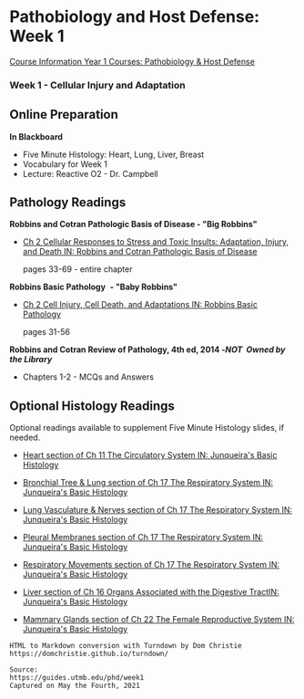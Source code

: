 # Pathobiology and Host Defense: Week 1

[Course Information Year 1 Courses: Pathobiology & Host Defense](/usmle/phd/course-information/)

### Week 1 - Cellular Injury and Adaptation

## Online Preparation

**In Blackboard**  

*   Five Minute Histology: Heart, Lung, Liver, Breast
*   Vocabulary for Week 1
*   Lecture: Reactive O2 - Dr. Campbell

## Pathology Readings

**Robbins and Cotran Pathologic Basis of Disease - "Big Robbins"**

*   [Ch 2 Cellular Responses to Stress and Toxic Insults: Adaptation, Injury, and Death IN: Robbins and Cotran Pathologic Basis of Disease](http://libux.utmb.edu/login?url=https://www.clinicalkey.com/#!/content/book/3-s2.0-B9780323531139000029)
    
    pages 33-69 - entire chapter
    

**Robbins Basic Pathology**  **- "Baby Robbins"**

*   [Ch 2 Cell Injury, Cell Death, and Adaptations IN: Robbins Basic Pathology](http://libux.utmb.edu/login?url=https://www.clinicalkey.com/#!/content/book/3-s2.0-B9780323353175000028)
    
    pages 31-56
    

**Robbins and Cotran Review of Pathology, 4th ed, 2014 -_NOT_  _Owned by the Library_**

*   Chapters 1-2 - MCQs and Answers

## Optional Histology Readings

Optional readings available to supplement Five Minute Histology slides, if needed.

*   [Heart section of Ch 11 The Circulatory System IN: Junqueira's Basic Histology](http://libux.utmb.edu/login?url=https://accessmedicine.mhmedical.com/content.aspx?bookid=2430&sectionid=190280714#1160661981)
    
*   [Bronchial Tree & Lung section of Ch 17 The Respiratory System IN: Junqueira's Basic Histology](http://libux.utmb.edu/login?url=https://accessmedicine.mhmedical.com/content.aspx?bookid=2430&sectionid=190284615#1160662826)
    
*   [Lung Vasculature & Nerves section of Ch 17 The Respiratory System IN: Junqueira's Basic Histology](http://libux.utmb.edu/login?url=https://accessmedicine.mhmedical.com/content.aspx?bookid=2430&sectionid=190284615#1160662827)
    
*   [Pleural Membranes section of Ch 17 The Respiratory System IN: Junqueira's Basic Histology](http://libux.utmb.edu/login?url=https://accessmedicine.mhmedical.com/content.aspx?bookid=2430&sectionid=190284615#1160662828)
    
*   [Respiratory Movements section of Ch 17 The Respiratory System IN: Junqueira's Basic Histology](http://libux.utmb.edu/login?url=https://accessmedicine.mhmedical.com/content.aspx?bookid=2430&sectionid=190284615#1160662829)
    
*   [Liver section of Ch 16 Organs Associated with the Digestive TractIN: Junqueira's Basic Histology](http://libux.utmb.edu/login?url=https://accessmedicine.mhmedical.com/content.aspx?bookid=2430&sectionid=190284100#1160662701)
    
*   [Mammary Glands section of Ch 22 The Female Reproductive System IN: Junqueira's Basic Histology](http://libux.utmb.edu/login?url=https://accessmedicine.mhmedical.com/content.aspx?bookid=2430&sectionid=190287163#1160663558)

```
HTML to Markdown conversion with Turndown by Dom Christie
https://domchristie.github.io/turndown/

Source:
https://guides.utmb.edu/phd/week1
Captured on May the Fourth, 2021
```
